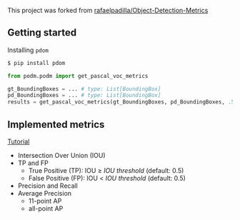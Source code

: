 This project was forked from [rafaelpadilla/Object-Detection-Metrics](https://github.com/rafaelpadilla/Object-Detection-Metrics)

## Getting started

Installing `pdom`

```bash
$ pip install pdom
```

```python
from podm.podm import get_pascal_voc_metrics

gt_BoundingBoxes = ... # type: List[BoundingBox]
pd_BoundingBoxes = ... # type: List[BoundingBox]
results = get_pascal_voc_metrics(gt_BoundingBoxes, pd_BoundingBoxes, .5)
```

## Implemented metrics

[Tutorial](https://medium.com/@jonathan_hui/map-mean-average-precision-for-object-detection-45c121a31173)

* Intersection Over Union (IOU)
* TP and FP
    * True Positive (TP): IOU ≥ _IOU threshold_ (default: 0.5)
    * False Positive (FP): IOU < _IOU threshold_ (default: 0.5)
* Precision and Recall
* Average Precision
    * 11-point AP
    * all-point AP

